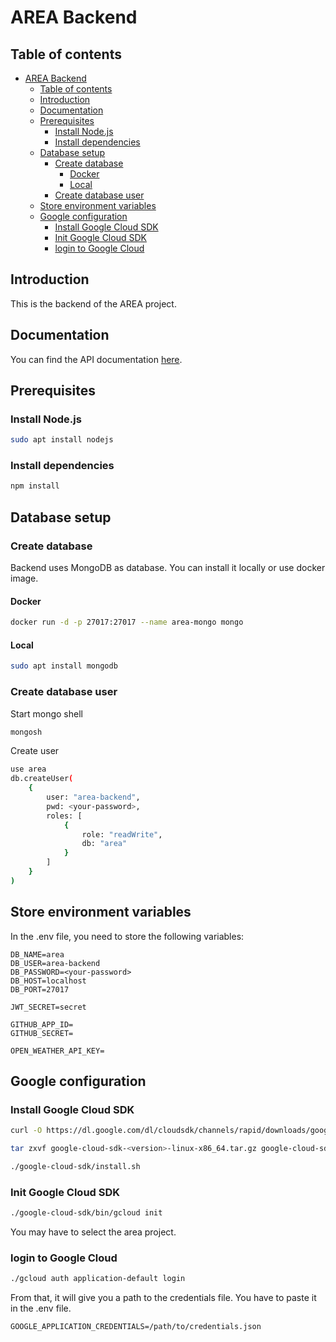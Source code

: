 # AREA Backend

## Table of contents

- [AREA Backend](#area-backend)
  - [Table of contents](#table-of-contents)
  - [Introduction](#introduction)
  - [Documentation](#documentation)
  - [Prerequisites](#prerequisites)
    - [Install Node.js](#install-nodejs)
    - [Install dependencies](#install-dependencies)
  - [Database setup](#database-setup)
    - [Create database](#create-database)
      - [Docker](#docker)
      - [Local](#local)
    - [Create database user](#create-database-user)
  - [Store environment variables](#store-environment-variables)
  - [Google configuration](#google-configuration)
    - [Install Google Cloud SDK](#install-google-cloud-sdk)
    - [Init Google Cloud SDK](#init-google-cloud-sdk)
    - [login to Google Cloud](#login-to-google-cloud)

## Introduction

This is the backend of the AREA project.

## Documentation

You can find the API documentation [here](https://app.swaggerhub.com/apis/RAPHAELMERCIE4/AREA/1.0.11).

## Prerequisites

### Install Node.js

```bash
sudo apt install nodejs
```

### Install dependencies

```bash
npm install
```

## Database setup

### Create database

Backend uses MongoDB as database. You can install it locally or use docker image.

#### Docker

```bash
docker run -d -p 27017:27017 --name area-mongo mongo
```

#### Local

```bash
sudo apt install mongodb
```

### Create database user

Start mongo shell

```bash
mongosh
```

Create user

```bash
use area
db.createUser(
    {
        user: "area-backend",
        pwd: <your-password>,
        roles: [
            {
                role: "readWrite",
                db: "area"
            }
        ]
    }
)
```

## Store environment variables

In the .env file, you need to store the following variables:

```dotenv
DB_NAME=area
DB_USER=area-backend
DB_PASSWORD=<your-password>
DB_HOST=localhost
DB_PORT=27017

JWT_SECRET=secret

GITHUB_APP_ID=
GITHUB_SECRET=

OPEN_WEATHER_API_KEY=
```

## Google configuration

### Install Google Cloud SDK

```bash
curl -O https://dl.google.com/dl/cloudsdk/channels/rapid/downloads/google-cloud-cli-459.0.0-linux-x86_64.tar.gz

tar zxvf google-cloud-sdk-<version>-linux-x86_64.tar.gz google-cloud-sdk

./google-cloud-sdk/install.sh
```

### Init Google Cloud SDK

```bash
./google-cloud-sdk/bin/gcloud init
```

You may have to select the area project.

### login to Google Cloud

```bash
./gcloud auth application-default login
```

From that, it will give you a path to the credentials file.
You have to paste it in the .env file.

```dotenv
GOOGLE_APPLICATION_CREDENTIALS=/path/to/credentials.json
```
